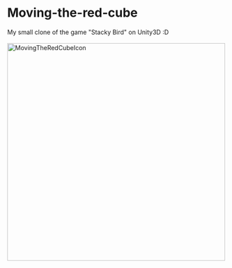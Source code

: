 # Moving-the-red-cube
My small clone of the game "Stacky Bird" on Unity3D :D <br><br>
<img width="500" height="500" alt="MovingTheRedCubeIcon" src="https://github.com/user-attachments/assets/fa44c535-1175-4c4d-b06f-435428f71701" />
